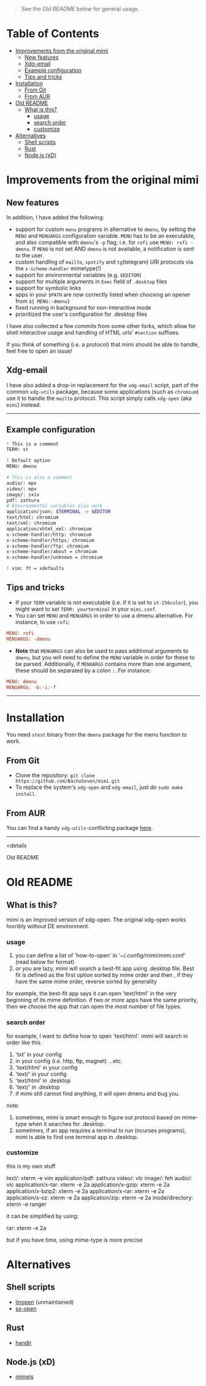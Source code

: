 > See the *Old README* below for general usage.

# Table of Contents

<!-- vim-markdown-toc GFM -->

* [Improvements from the original mimi](#improvements-from-the-original-mimi)
  * [New features](#new-features)
  * [Xdg-email](#xdg-email)
  * [Example configuration](#example-configuration)
  * [Tips and tricks](#tips-and-tricks)
* [Installation](#installation)
  * [From Git](#from-git)
  * [From AUR](#from-aur)
* [Old README](#old-readme)
  * [What is this?](#what-is-this)
    * [usage](#usage)
    * [search order](#search-order)
    * [customize](#customize)
* [Alternatives](#alternatives)
  * [Shell scripts](#shell-scripts)
  * [Rust](#rust)
  * [Node.js (xD)](#nodejs-xd)

<!-- vim-markdown-toc -->

# Improvements from the original mimi

## New features

  In addition, I have added the following:
  - support for custom `menu` programs in alternative to `dmenu`, by setting the `MENU` and `MENUARGS` configuration variable. `MENU` has to be an executable, and also compatible with `dmenu`'s `-p` flag;
  i.e. for `rofi` use `MENU: rofi -dmenu`. If `MENU` is not set AND `dmenu` is not available, a notification is sent to the user.
  - custom handling of `mailto`, `spotify` and `tg`(telegram) URI protocols via the `x-scheme-handler` mimetype(!)
  - support for environmental variables (e.g. `$EDITOR`)
  - support for multiple arguments in `Exec` field of `.desktop` files
  - support for symbolic links
  - apps in your `$PATH` are now correctly listed when choosing an opener from `${
  MENU:-dmenu}
  `
  - fixed running in background for non-interactive mode
  - prioritized the user's configuration for .desktop files

I have also collected a few commits from some other forks, which allow for shell interactive usage and handling of HTML urls' `#section` suffixes.

If you think of something (i.e. a protocol) that mimi should be able to handle, feel free to open an issue!

## Xdg-email

I have also added a drop-in replacement for the `xdg-email` script, part of the common `xdg-utils` package, because some applications (such as `chromium`) use it to handle the
`mailto` protocol.
This script simply calls `xdg-open` (aka `mimi`) instead.

---

## Example configuration

``` sh
! This is a comment
TERM: st

! Default option
MENU: dmenu

# This is also a comment
audio/: mpv
video/: mpv
image/: sxiv
pdf: zathura
# Environmental variables also work
application/json: $TERMINAL -e $EDITOR
text/html: chromium
text/xml: chromium
application/xhtml_xml: chromium
x-scheme-handler/http: chromium
x-scheme-handler/https: chromium
x-scheme-handler/ftp: chromium
x-scheme-handler/about = chromium
x-scheme-handler/unknown = chromium

! vim: ft = xdefaults
```

## Tips and tricks

- If your `TERM` variable is not executable (i.e. if it is set to `st-256color`), you might want to set `TERM: yourterminal` in your `mimi.conf`.
- You can set `MENU` and `MENUARGS` in order to use a dmenu alternative. For instance, to use `rofi`:
``` cfg
MENU: rofi
MENUARGS: -dmenu
```
- __Note__ that `MENUARGS` can also be used to pass additional arguments to `dmenu`, but you will need to define the `MENU` variable in order for these to be parsed. Additionally,
  if `MENUARGS` contains more than one argument, these should be separated by a colon `:`. For instance:
``` cfg
MENU: dmenu
MENUARGS: -b:-i:-f
```

  ---

# Installation

You need `stest` binary from the `dmenu` package for the menu function to work.

## From Git

  - Clone the repository: `git clone https://github.com/BachoSeven/mimi.git`
  - To replace the system's `xdg-open` and `xdg-email`, just do `sudo make install`.

## From AUR

  You can find a handy `xdg-utils`-conflicting package [here](https://aur.archlinux.org/packages/mimi-bachoseven-git/).

  ---

  <details<summary>Old README</summary>

# Old README
## What is this?
  mimi is an improved version of xdg-open.
  The original xdg-open works horribly without DE environment.

### usage
  1. you can define a list of 'how-to-open' in '~/.config/mimi/mimi.conf' (read below for format)
  2. or you are lazy, mimi will search a best-fit app using .desktop file. Best fit is defined as
  the first option sorted by mime order and then , if they have the same mime order, reverse sorted by generality

  for example, the best-fit app says it can open 'text/html' in the very beginning of its mime definition.
  if two or more apps have the same priority, then we choose the app that can open the most number of file types.

### search order
  for example, I want to define how to open 'text/html'. mimi will search in order like this

  1. 'txt' in your config
  2. <protocol> in your config (i.e. http, ftp, magnet) ...etc.
  3. 'text/html' in your config
  4. 'text/' in your config
  5. 'text/html' in .desktop
  6. 'text/' in .desktop
  7. if mimi still cannot find anything, it will open dmenu and bug you.

  note:

  1. sometimes, mimi is smart enough to figure out protocol based on mime-type when it searches for .desktop.
  2. sometimes, if an app requires a terminal to run (ncurses programs), mimi is able to find one terminal app in .desktop.

### customize
  this is my own stuff

  text/: xterm -e vim
  application/pdf: zathura
  video/: vlc
  image/: feh
  audio/: vlc
  application/x-tar: xterm -e 2a
  application/x-gzip: xterm -e 2a
  application/x-bzip2: xterm -e 2a
  application/x-rar: xterm -e 2a
  application/x-xz: xterm -e 2a
  application/zip: xterm -e 2a
  inode/directory: xterm -e ranger

  it can be simplified by using:

  rar: xterm -e 2a

  but if you have time, using mime-type is more precise
  </details>

# Alternatives
## Shell scripts
  - [linopen](https://github.com/sarcasticadmin/linopen) (unmaintained)
  - [sx-open](https://code.fleshless.org/fbt/sx-open/src/branch/master/sx-open)
## Rust
  - [handlr](https://github.com/chmln/handlr)
## Node.js (xD)
  - [mimejs](https://github.com/karabaja4/mimejs)
